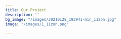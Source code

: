 ```yaml
---
title: Our Project
description: ''
bg_image: "/images/20210128_193941-min_11zon.jpg"
image: "/images/1_11zon.png"

---
```

